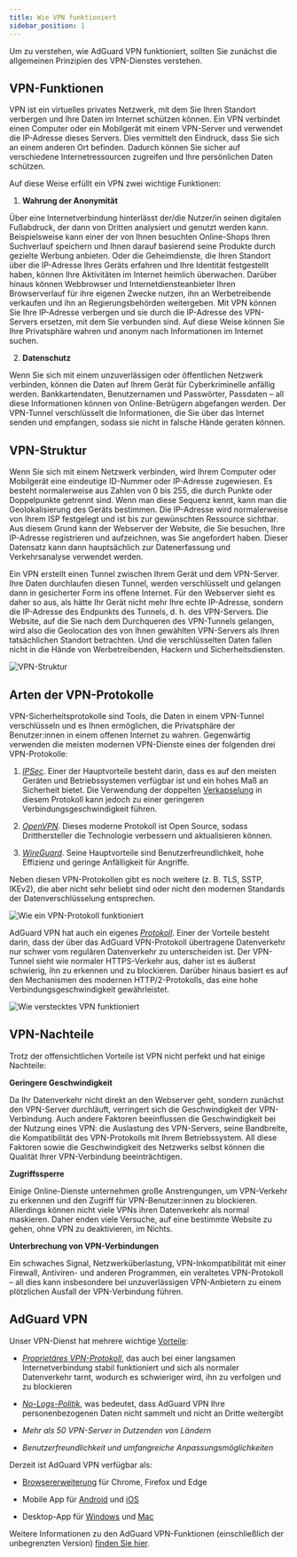 ```yaml
---
title: Wie VPN funktioniert
sidebar_position: 1
---
```


Um zu verstehen, wie AdGuard VPN funktioniert, sollten Sie zunächst die allgemeinen Prinzipien des VPN-Dienstes verstehen.

## VPN-Funktionen

VPN ist ein virtuelles privates Netzwerk, mit dem Sie Ihren Standort verbergen und Ihre Daten im Internet schützen können. Ein VPN verbindet einen Computer oder ein Mobilgerät mit einem VPN-Server und verwendet die IP-Adresse dieses Servers. Dies vermittelt den Eindruck, dass Sie sich an einem anderen Ort befinden. Dadurch können Sie sicher auf verschiedene Internetressourcen zugreifen und Ihre persönlichen Daten schützen.

Auf diese Weise erfüllt ein VPN zwei wichtige Funktionen:

1. **Wahrung der Anonymität**

Über eine Internetverbindung hinterlässt der/die Nutzer/in seinen digitalen Fußabdruck, der dann von Dritten analysiert und genutzt werden kann. Beispielsweise kann einer der von Ihnen besuchten Online-Shops Ihren Suchverlauf speichern und Ihnen darauf basierend seine Produkte durch gezielte Werbung anbieten. Oder die Geheimdienste, die Ihren Standort über die IP-Adresse Ihres Geräts erfahren und Ihre Identität festgestellt haben, können Ihre Aktivitäten im Internet heimlich überwachen. Darüber hinaus können Webbrowser und Internetdiensteanbieter Ihren Browserverlauf für ihre eigenen Zwecke nutzen, ihn an Werbetreibende verkaufen und ihn an Regierungsbehörden weitergeben. Mit VPN können Sie Ihre IP-Adresse verbergen und sie durch die IP-Adresse des VPN-Servers ersetzen, mit dem Sie verbunden sind. Auf diese Weise können Sie Ihre Privatsphäre wahren und anonym nach Informationen im Internet suchen.

2. **Datenschutz**

Wenn Sie sich mit einem unzuverlässigen oder öffentlichen Netzwerk verbinden, können die Daten auf Ihrem Gerät für Cyberkriminelle anfällig werden. Bankkartendaten, Benutzernamen und Passwörter, Passdaten – all diese Informationen können von Online-Betrügern abgefangen werden. Der VPN-Tunnel verschlüsselt die Informationen, die Sie über das Internet senden und empfangen, sodass sie nicht in falsche Hände geraten können.

## VPN-Struktur

Wenn Sie sich mit einem Netzwerk verbinden, wird Ihrem Computer oder Mobilgerät eine eindeutige ID-Nummer oder IP-Adresse zugewiesen. Es besteht normalerweise aus Zahlen von 0 bis 255, die durch Punkte oder Doppelpunkte getrennt sind. Wenn man diese Sequenz kennt, kann man die Geolokalisierung des Geräts bestimmen. Die IP-Adresse wird normalerweise von Ihrem ISP festgelegt und ist bis zur gewünschten Ressource sichtbar. Aus diesem Grund kann der Webserver der Website, die Sie besuchen, Ihre IP-Adresse registrieren und aufzeichnen, was Sie angefordert haben. Dieser Datensatz kann dann hauptsächlich zur Datenerfassung und Verkehrsanalyse verwendet werden.

Ein VPN erstellt einen Tunnel zwischen Ihrem Gerät und dem VPN-Server. Ihre Daten durchlaufen diesen Tunnel, werden verschlüsselt und gelangen dann in gesicherter Form ins offene Internet. Für den Webserver sieht es daher so aus, als hätte Ihr Gerät nicht mehr Ihre echte IP-Adresse, sondern die IP-Adresse des Endpunkts des Tunnels, d. h. des VPN-Servers. Die Website, auf die Sie nach dem Durchqueren des VPN-Tunnels gelangen, wird also die Geolocation des von Ihnen gewählten VPN-Servers als Ihren tatsächlichen Standort betrachten. Und die verschlüsselten Daten fallen nicht in die Hände von Werbetreibenden, Hackern und Sicherheitsdiensten.

![VPN-Struktur](https://cdn.adguardvpn.com/public/Adguard/Website/Images/seo/en/how_vpn_3.jpg)

## Arten der VPN-Protokolle

VPN-Sicherheitsprotokolle sind Tools, die Daten in einem VPN-Tunnel verschlüsseln und es Ihnen ermöglichen, die Privatsphäre der Benutzer:innen in einem offenen Internet zu wahren. Gegenwärtig verwenden die meisten modernen VPN-Dienste eines der folgenden drei VPN-Protokolle:

1. [*IPSec*](https://en.wikipedia.org/wiki/IPsec). Einer der Hauptvorteile besteht darin, dass es auf den meisten Geräten und Betriebssystemen verfügbar ist und ein hohes Maß an Sicherheit bietet. Die Verwendung der doppelten [Verkapselung](https://en.wikipedia.org/wiki/Encapsulation_(networking)) in diesem Protokoll kann jedoch zu einer geringeren Verbindungsgeschwindigkeit führen.

2. [*OpenVPN*](https://en.wikipedia.org/wiki/OpenVPN). Dieses moderne Protokoll ist Open Source, sodass Dritthersteller die Technologie verbessern und aktualisieren können.

3. [*WireGuard*](https://en.wikipedia.org/wiki/WireGuard). Seine Hauptvorteile sind Benutzerfreundlichkeit, hohe Effizienz und geringe Anfälligkeit für Angriffe.

Neben diesen VPN-Protokollen gibt es noch weitere (z. B. TLS, SSTP, IKEv2), die aber nicht sehr beliebt sind oder nicht den modernen Standards der Datenverschlüsselung entsprechen.

![Wie ein VPN-Protokoll funktioniert](https://cdn.adguardvpn.com/public/Adguard/Blog/vpn/protocol/4.svg)

AdGuard VPN hat auch ein eigenes [*Protokoll*](adguard-vpn-protocol.mdx). Einer der Vorteile besteht darin, dass der über das AdGuard VPN-Protokoll übertragene Datenverkehr nur schwer vom regulären Datenverkehr zu unterscheiden ist. Der VPN-Tunnel sieht wie normaler HTTPS-Verkehr aus, daher ist es äußerst schwierig, ihn zu erkennen und zu blockieren. Darüber hinaus basiert es auf den Mechanismen des modernen HTTP/2-Protokolls, das eine hohe Verbindungsgeschwindigkeit gewährleistet.

![Wie verstecktes VPN funktioniert](https://cdn.adguardvpn.com/public/Adguard/Blog/vpn/protocol/5.svg)

## VPN-Nachteile

Trotz der offensichtlichen Vorteile ist VPN nicht perfekt und hat einige Nachteile:

**Geringere Geschwindigkeit**

Da Ihr Datenverkehr nicht direkt an den Webserver geht, sondern zunächst den VPN-Server durchläuft, verringert sich die Geschwindigkeit der VPN-Verbindung. Auch andere Faktoren beeinflussen die Geschwindigkeit bei der Nutzung eines VPN: die Auslastung des VPN-Servers, seine Bandbreite, die Kompatibilität des VPN-Protokolls mit Ihrem Betriebssystem. All diese Faktoren sowie die Geschwindigkeit des Netzwerks selbst können die Qualität Ihrer VPN-Verbindung beeinträchtigen.

**Zugriffssperre**

Einige Online-Dienste unternehmen große Anstrengungen, um VPN-Verkehr zu erkennen und den Zugriff für VPN-Benutzer:innen zu blockieren. Allerdings können nicht viele VPNs ihren Datenverkehr als normal maskieren. Daher enden viele Versuche, auf eine bestimmte Website zu gehen, ohne VPN zu deaktivieren, im Nichts.

**Unterbrechung von VPN-Verbindungen**

Ein schwaches Signal, Netzwerküberlastung, VPN-Inkompatibilität mit einer Firewall, Antiviren- und anderen Programmen, ein veraltetes VPN-Protokoll – all dies kann insbesondere bei unzuverlässigen VPN-Anbietern zu einem plötzlichen Ausfall der VPN-Verbindung führen.

## AdGuard VPN

Unser VPN-Dienst hat mehrere wichtige [Vorteile](why-adguard-vpn.md):

* [*Proprietäres VPN-Protokoll*](adguard-vpn-protocol.mdx), das auch bei einer langsamen Internetverbindung stabil funktioniert und sich als normaler Datenverkehr tarnt, wodurch es schwieriger wird, ihn zu verfolgen und zu blockieren

* [*No-Logs-Politik*](https://adguard-vpn.com/en/privacy.html), was bedeutet, dass AdGuard VPN Ihre personenbezogenen Daten nicht sammelt und nicht an Dritte weitergibt

* *Mehr als 50 VPN-Server in Dutzenden von Ländern*

* *Benutzerfreundlichkeit und umfangreiche Anpassungsmöglichkeiten*

Derzeit ist AdGuard VPN verfügbar als:

* [Browsererweiterung](../adguard-vpn-browser-extension/overview.md) für Chrome, Firefox und Edge

* Mobile App für [Android](../adguard-vpn-for-android/overview.md) und [iOS](../adguard-vpn-for-ios/overview.md)

* Desktop-App für [Windows](../adguard-vpn-for-windows/overview.md) und [Mac](../adguard-vpn-for-mac/overview.md)

Weitere Informationen zu den AdGuard VPN-Funktionen (einschließlich der unbegrenzten Version) [finden Sie hier](https://adguard-vpn.com/en/welcome.html).
